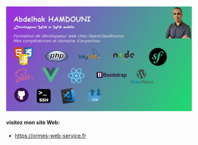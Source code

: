 ![cover](https://github.com/abdelhakhamdouni/abdelhakhamdouni/blob/main/img/me-cover.jpg)

#### visitez mon site Web: 
  - https://ormes-web-service.fr
